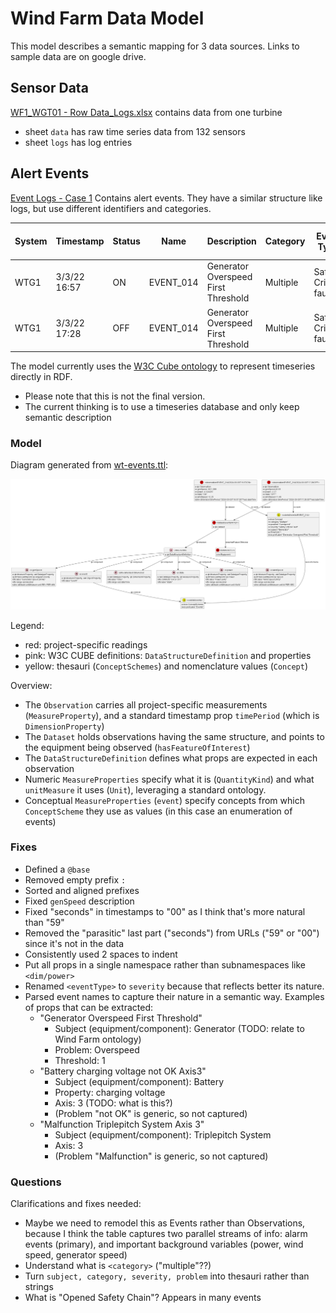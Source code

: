 # Wind Farm Data Model

This model describes a semantic mapping for 3  data sources.
Links to sample data are on google drive.

## Sensor Data
[WF1_WGT01 - Row Data_Logs.xlsx](https://docs.google.com/spreadsheets/d/1bKZlcDIDZLF6biRiPdkgMAIKOaVn1PuO/) contains data from one turbine 
* sheet `data` has raw time series data from 132 sensors
* sheet `logs` has log entries 

## Alert Events
[Event Logs - Case 1](https://docs.google.com/spreadsheets/d/1ebEnlE-B7WI8Gzfc-fV6vvkmZ8GAu4K1)
Contains alert events.
They have a similar structure like logs, but use different identifiers and categories.

| System | Timestamp    | Status | Name      | Description                         | Category | Event Type            | Power (kW) | Wind Speed (m/s) | Gen. Speed (Rpm) | CCU Event |
|--------|--------------|--------|-----------|-------------------------------------|----------|-----------------------|------------|------------------|------------------|-----------|
| WTG1   | 3/3/22 16:57 | ON     | EVENT_014 | Generator Overspeed First Threshold | Multiple | Safety Critical fault |      -6.02 |            12.25 |          1821.09 | No        |
| WTG1   | 3/3/22 17:28 | OFF    | EVENT_014 | Generator Overspeed First Threshold | Multiple | Safety Critical fault |      -2.27 |            11.49 |            46.93 | No        |

The model currently uses the [W3C Cube ontology](https://www.w3.org/TR/vocab-data-cube/) to represent timeseries directly in RDF.
- Please note that this is not the final version.
- The current thinking is to use a timeseries database and only keep semantic description

### Model

Diagram generated from [wt-events.ttl](wt-events.ttl):

![](wt-events.png)

Legend:
- red: project-specific readings
- pink: W3C CUBE definitions: `DataStructureDefinition` and properties
- yellow: thesauri (`ConceptSchemes`) and nomenclature values (`Concept`)

Overview:
- The `Observation` carries all project-specific measurements (`MeasureProperty`),
  and a standard timestamp prop `timePeriod` (which is `DimensionProperty`)
- The `Dataset` holds observations having the same structure,
  and points to the equipment being observed (`hasFeatureOfInterest`)
- The `DataStructureDefinition` defines what props are expected in each observation
- Numeric `MeasureProperties` specify what it is (`QuantityKind`)
  and what `unitMeasure` it uses (`Unit`),
  leveraging a standard ontology.
- Conceptual `MeasureProperties` (`event`) specify concepts from which `ConceptScheme` they use as values
  (in this case an enumeration of events)


### Fixes

- Defined a `@base`
- Removed empty prefix `:`
- Sorted and aligned prefixes
- Fixed `genSpeed` description
- Fixed "seconds" in timestamps to "00" as I think that's more natural than "59"
- Removed the "parasitic" last part ("seconds") from URLs ("59" or "00") since it's not in the data
- Consistently used 2 spaces to indent
- Put all props in a single namespace rather than subnamespaces like `<dim/power>`
- Renamed `<eventType>` to `severity` because that reflects better its nature.
- Parsed event names to capture their nature in a semantic way. 
  Examples of props that can be extracted:
  - "Generator Overspeed First Threshold"
    - Subject (equipment/component): Generator (TODO: relate to Wind Farm ontology)
    - Problem: Overspeed
    - Threshold: 1
  - "Battery charging voltage not OK Axis3"
    - Subject (equipment/component): Battery 
    - Property: charging voltage
    - Axis: 3 (TODO: what is this?)
    - (Problem "not OK" is generic, so not captured)
  - "Malfunction Triplepitch System Axis 3"
    - Subject (equipment/component): Triplepitch System
    - Axis: 3
    - (Problem "Malfunction" is generic, so not captured)

### Questions

Clarifications and fixes needed:

- Maybe we need to remodel this as Events rather than Observations,
  because I think the table captures two parallel streams of info:
  alarm events (primary), and important background variables (power, wind speed, generator speed)
- Understand what is `<category>` ("multiple"??)
- Turn `subject, category, severity, problem` into thesauri rather than strings
- What is "Opened Safety Chain"? Appears in many events
